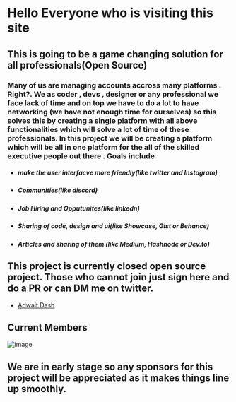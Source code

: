 # Hello Everyone who is visiting this site
## This is going to be a game changing solution  for all professionals(Open Source)
### Many of us  are managing accounts accross many platforms . Right?. We as coder , devs , designer or any professional we face lack of time and on top we have to do a lot to have networking (we have not enough time for ourselves) so this solves this by creating a single platform with all above functionalities which will solve a lot of time of these professionals. In this project we will be creating a platform which will be all in one platform for the all of the skilled executive people out there . Goals include
* ##### make the user interfacve more friendly(like twitter and Instagram)
* ##### Communities(like discord)
* ##### Job Hiring and Opputunites(like linkedn)
* ##### Sharing of code, design and ui(like Showcase, Gist or Behance)
* ##### Articles and sharing of them (like Medium, Hashnode or Dev.to)


## This project is currently closed open source project. Those who cannot join just sign here and do a PR or can DM me on twitter.
* [Adwait Dash](https://twitter.com/epicadidash)
## Current Members
![image](https://user-images.githubusercontent.com/83776308/189698212-04189a51-a970-4cfe-a3cb-95e9d65005f5.png)


## We are in early stage so any sponsors for this project will be appreciated as it makes things line up smoothly.


